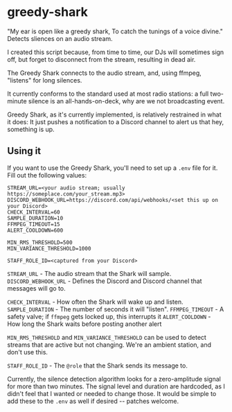 # greedy-shark
"My ear is open like a greedy shark, To catch the tunings of a voice divine." Detects sliences on an audio stream.

I created this script because, from time to time, our DJs will sometimes sign off, but forget to disconnect from
the stream, resulting in dead air. 

The Greedy Shark connects to the audio stream, and, using ffmpeg, "listens" for long silences.

It currently conforms to the standard used at most radio stations: a full two-minute silence is an all-hands-on-deck,
why are we not broadcasting event.

Greedy Shark, as it's currently implemented, is relatively restrained in what it does: It just pushes a notification
to a Discord channel to alert us that hey, something is up.

## Using it
If you want to use the Greedy Shark, you'll need to set up a `.env` file for it. Fill out the following values:

    STREAM_URL=<your audio stream; usually https://someplace.com/your_stream.mp3>
    DISCORD_WEBHOOK_URL=https://discord.com/api/webhooks/<set this up on your Discord>
    CHECK_INTERVAL=60
    SAMPLE_DURATION=10
    FFMPEG_TIMEOUT=15
    ALERT_COOLDOWN=600

    MIN_RMS_THRESHOLD=500
    MIN_VARIANCE_THRESHOLD=1000

    STAFF_ROLE_ID=<captured from your Discord>

`STREAM_URL` - The audio stream that the Shark will sample.
`DISCORD_WEBHOOK_URL` - Defines the Discord and Discord channel that messages will go to.

`CHECK_INTERVAL` - How often the Shark will wake up and listen.
`SAMPLE_DURATION` - The number of seconds it will "listen".
`FFMPEG_TIMEOUT` - A safety valve; if `ffmpeg` gets locked up, this interrupts it
`ALERT_COOLDOWN` - How long the Shark waits before posting another alert

`MIN_RMS_THRESHOLD` and `MIN_VARIANCE_THRESHOLD` can be used to detect streams that are active but not changing. We're an ambient station, and don't use this.

`STAFF_ROLE_ID` - The `@role` that the Shark sends its message to.

Currently, the silence detection algorithm looks for a zero-amplitude signal for more than two minutes. The signal level and duration are hardcoded, as
I didn't feel that I wanted or needed to change those. It would be simple to add these to the `.env` as well if desired -- patches welcome.
